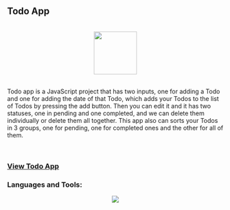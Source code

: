 <h2 align="left">Todo App</h2>
<br>
<div  align="center">
  <img src="https://user-images.githubusercontent.com/74038190/212257454-16e3712e-945a-4ca2-b238-408ad0bf87e6.gif" width="100">
</div>
<br>
<p>
    Todo app is a JavaScript project that has two inputs, one for adding a Todo and one for adding the date of that Todo, which adds your Todos to the list of Todos by pressing the add button. Then you can edit it and it has two statuses, one in pending  and one completed, and we can delete them individually or delete them all together. This app also can sorts your Todos in 3 groups, one for pending, one for completed ones and the other for all of them.
</p>
<br>
<h3><a href="https://todo-app-two-kappa-24.vercel.app">View Todo App</a></h3>


<h3 align="left">Languages and Tools:</h3>
<p align="center">
  <a href="https://skillicons.dev">
    <img src="https://skillicons.dev/icons?i=js,html,css,vscode" />
  </a>
</p>
